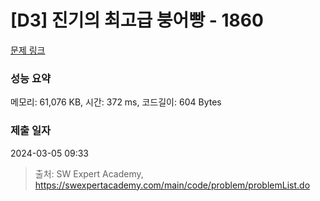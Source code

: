 # [D3] 진기의 최고급 붕어빵 - 1860 

[문제 링크](https://swexpertacademy.com/main/code/problem/problemDetail.do?contestProbId=AV5LsaaqDzYDFAXc) 

### 성능 요약

메모리: 61,076 KB, 시간: 372 ms, 코드길이: 604 Bytes

### 제출 일자

2024-03-05 09:33



> 출처: SW Expert Academy, https://swexpertacademy.com/main/code/problem/problemList.do